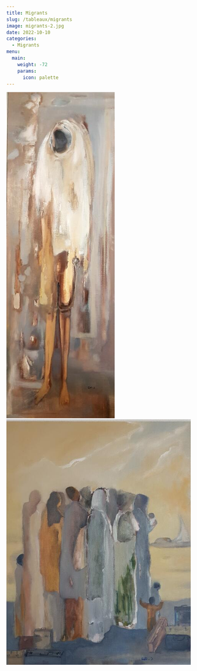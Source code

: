 ```yaml
---
title: Migrants
slug: /tableaux/migrants
image: migrants-2.jpg
date: 2022-10-10
categories:
  - Migrants
menu:
  main:
    weight: -72
    params:
      icon: palette
---
```

![](migrants-1.jpg) ![Migrants](migrants-2.jpg "migrant (collection privée)")